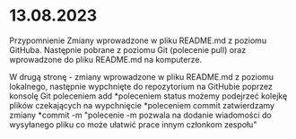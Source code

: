 # 13.08.2023
Przypomnienie
Zmiany wprowadzone w pliku README.md z poziomu GitHuba. Następnie pobrane z poziomu Git (polecenie pull) oraz wprowadzone do pliku README.md na komputerze.

W drugą stronę - zmiany wprowadzone w pliku README.md z poziomu lokalnego, następnie wypchnięte do repozytorium na GitHubie poprzez konsolę Git poleceniem add
*poleceniem status możemy podejrzeć kolejkę plików czekających na wypchnięcie
*poleceniem commit zatwierdzamy zmiany
*commit -m "polecenie -m pozwala na dodanie wiadomości do wysyłanego pliku co może ułatwić prace innym członkom zespołu"


